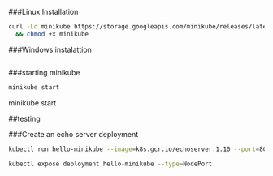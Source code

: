 



###Linux Installation
```bash
curl -Lo minikube https://storage.googleapis.com/minikube/releases/latest/minikube-linux-amd64 \
  && chmod +x minikube
```

###Windows instalattion
```bash

```

###starting minikube
```bash
minikube start
```
minikube start


##testing

###Create an echo server deployment

```bash
kubectl run hello-minikube --image=k8s.gcr.io/echoserver:1.10 --port=8080
```

```bash
kubectl expose deployment hello-minikube --type=NodePort
```